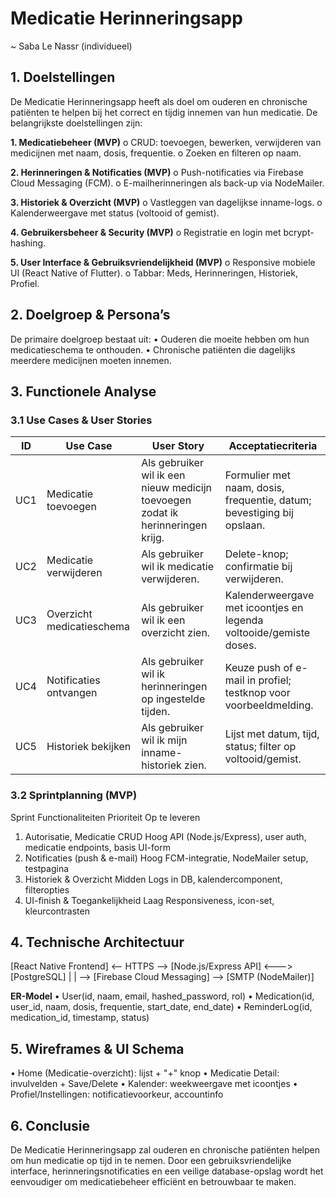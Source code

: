 # Medicatie Herinneringsapp
~ Saba Le Nassr (individueel)

## 1. Doelstellingen 
De Medicatie Herinneringsapp heeft als doel om ouderen en chronische patiënten te helpen bij het correct en tijdig innemen van hun medicatie. De belangrijkste doelstellingen zijn:

**1.	Medicatiebeheer (MVP)**
o	CRUD: toevoegen, bewerken, verwijderen van medicijnen met naam, dosis, frequentie.
o	Zoeken en filteren op naam.

**2.	Herinneringen & Notificaties (MVP)**
o	Push-notificaties via Firebase Cloud Messaging (FCM).
o	E-mailherinneringen als back-up via NodeMailer.

**3.	Historiek & Overzicht (MVP)**
o	Vastleggen van dagelijkse inname-logs.
o	Kalenderweergave met status (voltooid of gemist).

**4.	Gebruikersbeheer & Security (MVP)**
o	Registratie en login met bcrypt-hashing.

**5.	User Interface & Gebruiksvriendelijkheid (MVP)**
o	Responsive mobiele UI (React Native of Flutter).
o	Tabbar: Meds, Herinneringen, Historiek, Profiel.



## 2. Doelgroep & Persona’s
De primaire doelgroep bestaat uit:
•	Ouderen die moeite hebben om hun medicatieschema te onthouden.
•	Chronische patiënten die dagelijks meerdere medicijnen moeten innemen.


## 3. Functionele Analyse

### 3.1 Use Cases & User Stories
|ID	|Use Case	|User Story	|Acceptatiecriteria|
|------|----------|--------------|------------------|
|UC1|	Medicatie toevoegen|Als gebruiker wil ik een nieuw medicijn toevoegen zodat ik herinneringen krijg.|Formulier met naam, dosis, frequentie, datum; bevestiging bij opslaan.|
|UC2|	Medicatie verwijderen|	Als gebruiker wil ik medicatie verwijderen.|	Delete-knop; confirmatie bij verwijderen.|
|UC3|	Overzicht medicatieschema|	Als gebruiker wil ik een overzicht zien.|	Kalenderweergave met icoontjes en legenda voltooide/gemiste doses.|
|UC4|	Notificaties ontvangen|	Als gebruiker wil ik herinneringen op ingestelde tijden.|	Keuze push of e-mail in profiel; testknop voor voorbeeldmelding.|
|UC5|	Historiek bekijken	|Als gebruiker wil ik mijn inname-historiek zien.	|Lijst met datum, tijd, status; filter op voltooid/gemist.|


### 3.2 Sprintplanning (MVP)
Sprint	Functionaliteiten	Prioriteit	Op te leveren
1. Autorisatie, Medicatie CRUD	Hoog	API (Node.js/Express), user auth, medicatie endpoints, basis UI-form
2. Notificaties (push & e-mail)	Hoog	FCM-integratie, NodeMailer setup, testpagina
3. Historiek & Overzicht	Midden	Logs in DB, kalendercomponent, filteropties
5. UI-finish & Toegankelijkheid	Laag	Responsiveness, icon-set, kleurcontrasten



## 4. Technische Architectuur
[React Native Frontend] <-- HTTPS --> [Node.js/Express API] <---> [PostgreSQL]
                                   |                             |
                                   --> [Firebase Cloud Messaging]
                                   --> [SMTP (NodeMailer)]

**ER-Model**
•	User(id, naam, email, hashed_password, rol)
•	Medication(id, user_id, naam, dosis, frequentie, start_date, end_date)
•	ReminderLog(id, medication_id, timestamp, status)

## 5. Wireframes & UI Schema
•	Home (Medicatie-overzicht): lijst + "+" knop
•	Medicatie Detail: invulvelden + Save/Delete
•	Kalender: weekweergave met icoontjes
•	Profiel/Instellingen: notificatievoorkeur, accountinfo

## 6. Conclusie
De Medicatie Herinneringsapp zal ouderen en chronische patiënten helpen om hun medicatie op tijd in te nemen. Door een gebruiksvriendelijke interface, herinneringsnotificaties en een veilige database-opslag wordt het eenvoudiger om medicatiebeheer efficiënt en betrouwbaar te maken.

